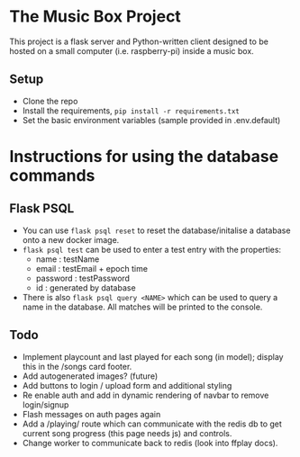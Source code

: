 # The Music Box Project
This project is a flask server and Python-written client designed to be hosted on a small computer (i.e. raspberry-pi) inside a music box. 

## Setup
- Clone the repo
- Install the requirements, `pip install -r requirements.txt`
- Set the basic environment variables (sample provided in .env.default)




# Instructions for using the database commands
## Flask PSQL
- You can use `flask psql reset` to reset the database/initalise a database onto a new docker image. 
- `flask psql test` can be used to enter a test entry with the properties:
  - name : testName
  - email : testEmail + epoch time
  - password : testPassword
  - id : generated by database
- There is also `flask psql query <NAME>` which can be used to query a name in the database. All matches will be printed to the console.


## Todo

 - Implement playcount and last played for each song (in model); display this in the /songs card footer.
 - Add autogenerated images? (future)
 - Add buttons to login / upload form and additional styling
 - Re enable auth and add in dynamic rendering of navbar to remove login/signup
 - Flash messages on auth pages again
 - Add a /playing/ route which can communicate with the redis db to get current song progress (this page needs js) and controls.
 - Change worker to communicate back to redis (look into ffplay docs).